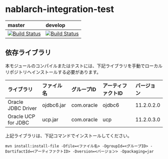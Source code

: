 # nablarch-integration-test 

| master | develop |
|:-----------|:------------|
|[![Build Status](https://travis-ci.org/nablarch/nablarch-integration-test.svg?branch=master)](https://travis-ci.org/nablarch/nablarch-integration-test)|[![Build Status](https://travis-ci.org/nablarch/nablarch-integration-test.svg?branch=develop)](https://travis-ci.org/nablarch/nablarch-integration-test)|

## 依存ライブラリ

本モジュールのコンパイルまたはテストには、下記ライブラリを手動でローカルリポジトリへインストールする必要があります。

ライブラリ          |ファイル名       |グループID     |アーティファクトID   |バージョン   |
:-------------------|:----------------|:--------------|:--------------------|:------------|
Oracle JDBC Driver  |ojdbc6.jar       |com.oracle     |ojdbc6               |11.2.0.2.0   |
Oracle UCP for JDBC |ucp.jar          |com.oracle     |ucp                  |11.2.0.3.0   |


上記ライブラリは、下記コマンドでインストールしてください。


```
mvn install:install-file -Dfile=<ファイル名> -DgroupId=<グループID> -DartifactId=<アーティファクトID> -Dversion=<バージョン> -Dpackaging=jar
```
